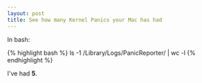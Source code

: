 ```yaml
--- 
layout: post
title: See how many Kernel Panics your Mac has had
---
```

In bash:

{% highlight bash %}
ls -1 /Library/Logs/PanicReporter/ | wc -l
{% endhighlight %}

I've had **5**.
